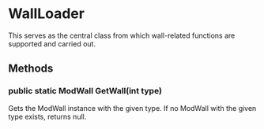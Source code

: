 # WallLoader

This serves as the central class from which wall-related functions are supported and carried out.

## Methods

### public static ModWall GetWall(int type)

Gets the ModWall instance with the given type. If no ModWall with the given type exists, returns null.